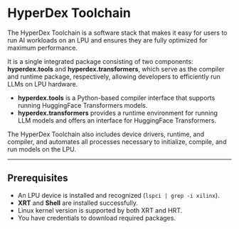 # HyperDex Toolchain

The HyperDex Toolchain is a software stack that makes it easy for users to run AI workloads on an LPU and ensures they are fully optimized for maximum performance.

It is a single integrated package consisting of two components: **hyperdex.tools** and **hyperdex.transformers**, which serve as the compiler and runtime package, respectively, allowing developers to efficiently run LLMs on LPU hardware.

- **hyperdex.tools** is a Python-based compiler interface that supports running HuggingFace Transformers models.  
- **hyperdex.transformers** provides a runtime environment for running LLM models and offers an interface for HuggingFace Transformers.

The HyperDex Toolchain also includes device drivers, runtime, and compiler, and automates all processes necessary to initialize, compile, and run models on the LPU.


---

## Prerequisites
- An LPU device is installed and recognized (`lspci | grep -i xilinx`).
- **XRT** and **Shell** are installed successfully.
- Linux kernel version is supported by both XRT and HRT.
- You have credentials to download required packages.

